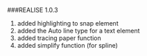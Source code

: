 ###REALISE 1.0.3 
1. added highlighting to snap element
2. added the Auto line type for a text element
3. added tracing paper function 
4. added simplify function (for spline) 